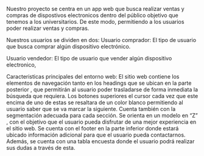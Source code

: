Nuestro proyecto se centra en un app web que busca realizar ventas y compras de dispostivos electronicos dentro del público objetivo que tenemos a los universitarios. De este modo, permitiendo a los usuarios poder realizar ventas  y compras.

Nuestros usuarios se dividen en dos: 
Usuario comprador: El tipo de usuario que busca comprar algún dispositivo electrónico.

Usuario vendedor: El tipo de usuario que vender algún dispositivo electronico,

Caracteristicas principales del entorno web:
El sitio web contiene los elementos de navegación tanto en los headings que se ubican en la parte posterior , que permitirán al usuario poder trasladarse de forma inmediata la búsqueda que requiera. Los botones superiores el cursor cada vez que este encima de uno de estas se resaltara de un color blanco permitiendo al usuario saber que se va  marcar la siguiente. Cuenta también con la segmentación adecuada para cada sección. Se orienta en un modelo en “Z” , con el objetivo que el usuario pueda disfrutar de una mejor experiencia en el sitio web. Se cuenta con el footer en la parte inferior donde estará ubicado información adicional para que el usuario pueda contactarnos. Además, se cuenta con una tabla encuesta donde el usuario podrá realizar sus dudas a través de esta.
